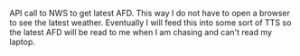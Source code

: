 API call to NWS to get latest AFD.  This way I do not have to open a browser to see the latest weather.  Eventually I will feed this into some sort of TTS so the latest AFD will be read to me when I am chasing and can't read my laptop.
